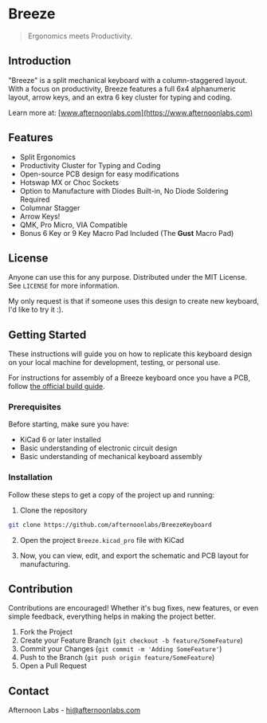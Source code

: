 # Breeze

> Ergonomics meets Productivity.

## Introduction

"Breeze" is a split mechanical keyboard with a column-staggered layout. With a focus on productivity, Breeze features a full 6x4 alphanumeric layout, arrow keys, and an extra 6 key cluster for typing and coding.

Learn more at: [www.afternoonlabs.com](https://www.afternoonlabs.com)

## Features

* Split Ergonomics
* Productivity Cluster for Typing and Coding
* Open-source PCB design for easy modifications
* Hotswap MX or Choc Sockets
* Option to Manufacture with Diodes Built-in, No Diode Soldering Required
* Columnar Stagger
* Arrow Keys!
* QMK, Pro Micro, VIA Compatible
* Bonus 6 Key or 9 Key Macro Pad Included (The **Gust** Macro Pad)

## License

Anyone can use this for any purpose. Distributed under the MIT License. See `LICENSE` for more information.

My only request is that if someone uses this design to create new keyboard, I'd like to try it :).

## Getting Started

These instructions will guide you on how to replicate this keyboard design on your local machine for development, testing, or personal use.

For instructions for assembly of a Breeze keyboard once you have a PCB, follow [the official build guide](https://www.afternoonlabs.com/breeze/build-guide).

### Prerequisites

Before starting, make sure you have:

* KiCad 6 or later installed
* Basic understanding of electronic circuit design
* Basic understanding of mechanical keyboard assembly

### Installation

Follow these steps to get a copy of the project up and running:

1. Clone the repository

```bash
git clone https://github.com/afternoonlabs/BreezeKeyboard
```

2. Open the project `Breeze.kicad_pro` file with KiCad

3. Now, you can view, edit, and export the schematic and PCB layout for manufacturing.

## Contribution

Contributions are encouraged! Whether it's bug fixes, new features, or even simple feedback, everything helps in making the project better.

1. Fork the Project
2. Create your Feature Branch (`git checkout -b feature/SomeFeature`)
3. Commit your Changes (`git commit -m 'Adding SomeFeature'`)
4. Push to the Branch (`git push origin feature/SomeFeature`)
5. Open a Pull Request

## Contact

Afternoon Labs - [hi@afternoonlabs.com](mailto:hi@afternoonlabs.com)
